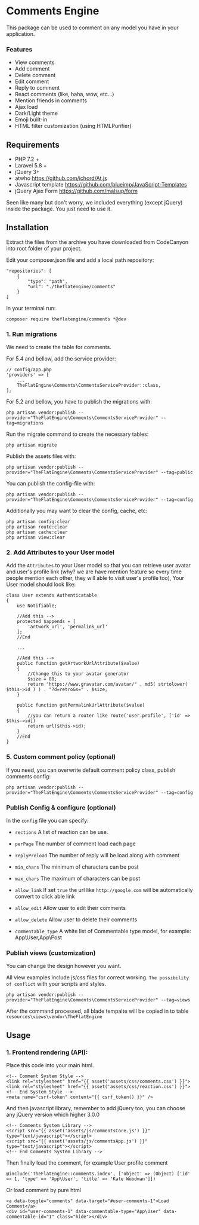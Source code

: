 [](#comments)Comments Engine
=============================

This package can be used to comment on any model you have in your application.

### [](#features)Features

*    View comments
*    Add comment
*    Delete comment
*    Edit comment
*    Reply to comment
*    React comments (like, haha, wow, etc...)
*    Mention friends in comments
*    Ajax load
*    Dark/Light theme
*    Emoji built-in
*    HTML filter customization (using HTMLPurifier)

[](#requirements) Requirements
-----------------------------

*   PHP 7.2 +
*   Laravel 5.8 +
*   jQuery 3+
*   atwho https://github.com/ichord/At.js
*   Javascript template https://github.com/blueimp/JavaScript-Templates
*   jQuery Ajax Form https://github.com/malsup/form

Seen like many but don't worry, we included everything (except jQuery) inside the package. You just need to use it.

[](#installation)Installation
-----------------------------

Extract the files from the archive you have downloaded from CodeCanyon into root folder of your project.

Edit your composer.json file and add a local path repository:

    "repositories": [
        {
            "type": "path",
            "url": "./theflatengine/comments"
        }
    ]


In your terminal run:

    composer require theflatengine/comments *@dev

### [](#1-run-migrations)1\. Run migrations

We need to create the table for comments.

For 5.4 and bellow, add the service provider:

    // config/app.php
    'providers' => [
        ...
        TheFlatEngine\Comments\CommentsServiceProvider::class,
    ];
For 5.2 and bellow, you have to publish the migrations with:

    php artisan vendor:publish --provider="TheFlatEngine\Comments\CommentsServiceProvider" --tag=migrations

Run the migrate command to create the necessary tables:

    php artisan migrate
Publish the assets files with:

    php artisan vendor:publish --provider="TheFlatEngine\Comments\CommentsServiceProvider" --tag=public
You can publish the config-file with:

    php artisan vendor:publish --provider="TheFlatEngine\Comments\CommentsServiceProvider" --tag=config
Additionally you may want to clear the config, cache, etc:

    php artisan config:clear
    php artisan route:clear
    php artisan cache:clear
    php artisan view:clear

### [](#2-add-commenter-trait-to-your-user-model)2\. Add Attributes to your User model

Add the `Attributes` to your User model so that you can retrieve user avatar and user's profile link (why? we are have mention feature so every time people mention each other, they will able to visit user's profile too), Your User model should look like:

    class User extends Authenticatable
    {
        use Notifiable;
        
        //Add this -->
        protected $appends = [
            'artwork_url', 'permalink_url'
        ];
        //End
        
        ...
        
        //Add this -->
        public function getArtworkUrlAttribute($value)
        {
            //Change this to your avatar generator
            $size = 80;
            return "https://www.gravatar.com/avatar/" . md5( strtolower( $this->id ) ) . "?d=retro&s=" . $size;
        }
   
        public function getPermalinkUrlAttribute($value)
        {
            //you can return a router like route('user.profile', ['id' => $this->id])
            return url($this->id);
        }
        //End
    }

### [](#5-custom-comment-policy-optional)5\. Custom comment policy (optional)

If you need, you can overwrite default comment policy class, publish comments config:

    php artisan vendor:publish --provider="TheFlatEngine\Comments\CommentsServiceProvider" --tag=config

### [](#publish-config--configure-optional)Publish Config & configure (optional)

In the `config` file you can specify:

*   `rections` A list of reaction can be use.
  
*   `perPage` The number of comment load each page
   
*   `replyPreload` The number of reply will be load along with comment
   
*   `min_chars` The minimum of characters can be post
   
*   `max_chars` The maximum of characters can be post            
   
*   `allow_link` If set `true` the url like `http://google.com` will be automatically convert to click able link
   
*   `allow_edit` Allow user to edit their comments
   
*   `allow_delete` Allow user to delete their comments    
  
*   `commentable_type` A white list of Commentable type model, for example: App\User,App\Post


### [](#publish-views-customization)Publish views (customization)

You can change the design however you want.

All view examples include js/css files for correct working. `The possibility of conflict` with your scripts and styles.

    php artisan vendor:publish --provider="TheFlatEngine\Comments\CommentsServiceProvider" --tag=views 

After the command processed, all blade tempalte will be copied in to table `resources\views\vendor\TheFlatEngine`

[](#usage)Usage
---------------

### [](#1-frontend-rendering-api)1\. Frontend rendering (API):
Place this code into your main html.

    <!-- Comment System Style -->
    <link rel="stylesheet" href="{{ asset('assets/css/comments.css') }}">
    <link rel="stylesheet" href="{{ asset('assets/css/reaction.css') }}">
    <!-- End System Style -->
    <meta name="csrf-token" content="{{ csrf_token() }}" />

And then javascript library, remember to add jQuery too, you can choose any jQuery version which higher 3.0.0
    
    <!-- Comments System Library -->
    <script src="{{ asset('assets/js/commentsCore.js') }}" type="text/javascript"></script>
    <script src="{{ asset('assets/js/commentsApp.js') }}" type="text/javascript"></script>
    <!-- End Comments System Library -->
    
    
Then finally load the comment, for example User profile comment

    @include('TheFlatEngine::comments.index', ['object' => (Object) ['id' => 1, 'type' => 'App\User', 'title' => 'Kate Woodman']])

Or load comment by pure html

    <a data-toggle="comments" data-target="#user-comments-1">Load Comment</a>
    <div id="user-comments-1" data-commentable-type="App\User" data-commentable-id="1" class="hide"></div>
